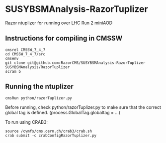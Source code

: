 SUSYBSMAnalysis-RazorTuplizer
=============================

Razor ntuplizer for running over LHC Run 2 miniAOD

Instructions for compiling in CMSSW
--------------

    cmsrel CMSSW_7_4_7
    cd CMSSW_7_4_7/src
    cmsenv
    git clone git@github.com:RazorCMS/SUSYBSMAnalysis-RazorTuplizer SUSYBSMAnalysis/RazorTuplizer
    scram b
    
Running the ntuplizer
--------------

    cmsRun python/razorTuplizer.py
    
Before running, check python/razorTuplizer.py to make sure that the correct global tag is defined. (process.GlobalTag.globaltag = ...)

To run using CRAB3:

    source /cvmfs/cms.cern.ch/crab3/crab.sh
    crab submit -c crabConfigRazorTuplizer.py
